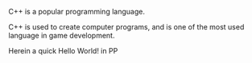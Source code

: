 
C++ is a popular programming language.

C++ is used to create computer programs, and is one of the most used language in game development.

Herein a quick Hello World! in PP
